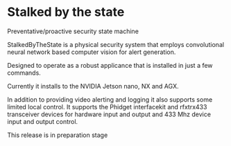 # Stalked by the state

Preventative/proactive security state machine

StalkedByTheState is a physical security system that employs convolutional neural network based computer vision for alert generation.

Designed to operate as a robust applicance that is installed in just a few commands.

Currently it installs to the NVIDIA Jetson nano, NX and AGX.

In addition to providing video alerting and logging it also supports some limited local control. It supports the Phidget interfacekit and rfxtrx433 transceiver devices for hardware input and output and 433 Mhz device input and output control.

This release is in preparation stage

